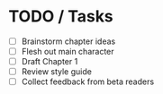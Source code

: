# TODO / Tasks

- [ ] Brainstorm chapter ideas
- [ ] Flesh out main character
- [ ] Draft Chapter 1
- [ ] Review style guide
- [ ] Collect feedback from beta readers 